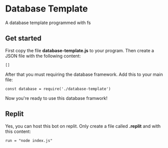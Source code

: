 # Database Template
A database template programmed with fs

## Get started
First copy the file __database-template.js__ to your program. Then create a JSON file with the following content:
```
[]
```
After that you must requiring the database framework. Add this to your main file:
```
const database = require('./database-template')
```
Now you're ready to use this database framwork!

## Replit
Yes, you can host this bot on replit. Only create a file called __.replit__ and with this content:
```
run = "node index.js"
```
